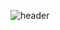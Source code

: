 ![header](https://capsule-render.vercel.app/api?type=rect&color=gradient&height=300&section=header&text=Rth2608%20%F0%9F%A4%97)
